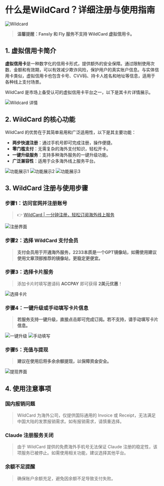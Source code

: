 # 什么是WildCard？详细注册与使用指南

![Wildcard](https://bbtdd.com/img/5231575963484042.webp)

> **温馨提醒：Fansly 和 Fly 服务不支持 WildCard 虚拟信用卡。**

## 1. 虚拟信用卡简介

**虚拟信用卡**是一种数字化的信用卡形式，提供额外的安全保障。通过限制使用次数、金额和有效期，可以有效减少欺诈风险，保护用户的真实账户信息。与实体信用卡类似，虚拟信用卡也包含卡号、CVV码、持卡人姓名和地址等信息，适用于各种线上支付场景。

WildCard 是市场上备受认可的虚拟信用卡平台之一，以下是其卡片详情展示。

![Wildcard 详情](https://bbtdd.com/img/53336574.webp)

## 2. WildCard 的核心功能

WildCard 的优势在于其简单易用和广泛适用性，以下是其主要功能：

- **两步快速注册**：通过手机号即可完成注册，操作便捷。
- **零门槛支付**：无需复杂的海外支付知识，轻松开卡。
- **一键升级服务**：支持多种海外服务的一键升级功能。
- **广泛兼容性**：适用于众多海外线上服务平台。

![功能展示1](https://bbtdd.com/img/729597728.webp)
![功能展示2](https://bbtdd.com/img/898228022677.webp)
![功能展示3](https://bbtdd.com/img/4085909989984.webp)

## 3. WildCard 注册与使用步骤

### 步骤1：访问官网并注册账号
> 👉 [WildCard | 一分钟注册，轻松订阅海外线上服务](https://bbtdd.com/WildCard)

![注册界面](https://bbtdd.com/img/435746690705.webp)

### 步骤2：选择 WildCard 支付会员
> **支付会员用于开通海外服务，2233本质是一个GPT镜像站，如需使用建议使用文章顶部推荐的镜像站，更稳定更便宜。**

### 步骤3：选择卡片服务
> 添加卡片时填写邀请码 **ACCPAY** 即可获得 **2美元优惠**！

![选择卡片](https://bbtdd.com/img/5487580861268222.webp)

### 步骤4：一键升级或手动填写卡片信息
> **若服务支持一键升级，直接点击即可完成订阅。若不支持，请手动填写卡片信息。**

![一键升级](https://bbtdd.com/img/47049235.webp)
![手动填写](https://bbtdd.com/img/59812412733235.webp)

### 步骤5：充值与提现
> **建议在使用后将多余余额提现，以保障资金安全。**

![提现界面](https://bbtdd.com/img/51393757465.webp)

## 4. 使用注意事项

### 国内报销问题
> WildCard 为海外公司，仅提供国际通用的 Invoice 或 Receipt，无法满足中国大陆的发票报销需求。如有报销需求，请慎重选择。

### Claude 注册服务关闭
> 由于 WildCard 提供的免费海外手机号无法保证 Claude 注册的稳定性，该项服务已被停止。如需使用相关功能，建议选择其他平台。

### 余额不足提醒
> 确保账户余额充足，避免因余额不足导致支付失败。